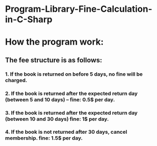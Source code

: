 # Program-Library-Fine-Calculation-in-C-Sharp

# How the program work:
## The fee structure is as follows:

### 1. If the book is returned on  before  5 days, no fine will be charged.
### 2. If the book is returned after the expected return day (between 5 and 10 days) – fine: 0.5$ per day.
### 3. If the book is returned after the expected return day (between 10 and 30 days) fine: 1$ per day.
### 4. If the book is not returned after 30 days, cancel membership. fine: 1.5$ per day.
